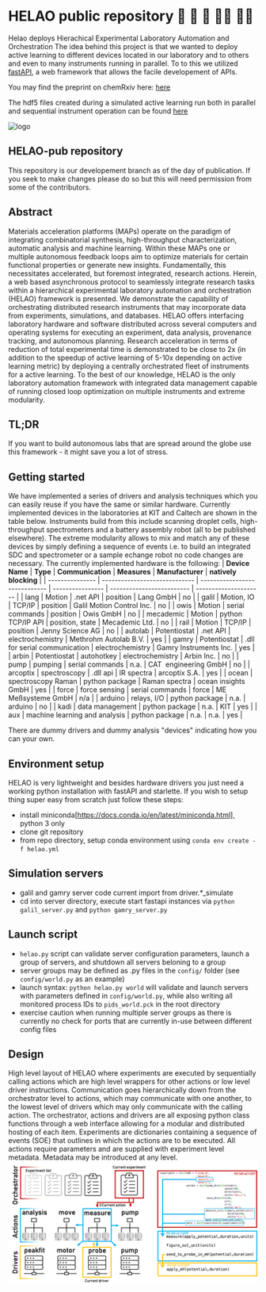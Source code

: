 # HELAO public repository :robot: :rocket: :handshake: :woman_scientist: :man_scientist:
Helao deploys Hierachical Experimental Laboratory Automation and Orchestration
The idea behind this project is that we wanted to deploy active learning to different devices located in our laboratory and to others and even to many instruments running in parallel. To to this we utilized [fastAPI](https://fastapi.tiangolo.com/), a web framework that allows the facile developement of APIs.

You may find the preprint on chemRxiv here: [here](https://chemrxiv.org/engage/chemrxiv/article-details/6165f62235b406a76a11cbd5)

The hdf5 files created during a simulated active learning run both in parallel and sequential instrument operation can be found [here](https://figshare.com/s/1578223bbf5ddde605af![image](https://user-images.githubusercontent.com/11043349/137080209-52e7f6c4-bf9b-4df1-bb65-6c7f8d17b860.png))


![logo](https://github.com/helgestein/helao-dev/blob/master/helaologo.svg)

## HELAO-pub repository

This repository is our developement branch as of the day of publication. If you seek to make changes please do so but this will need permission from some of the contributors.

## Abstract

Materials acceleration platforms (MAPs) operate on the paradigm of integrating combinatorial synthesis, high-throughput characterization, automatic analysis and machine learning. Within these MAPs one or multiple autonomous feedback loops aim to optimize materials for certain functional properties or generate new insights. Fundamentally, this necessitates accelerated, but foremost integrated, research actions. Herein, a web based asynchronous protocol to seamlessly integrate research tasks within a hierarchical experimental laboratory automation and orchestration (HELAO) framework is presented. We demonstrate the capability of orchestrating distributed research instruments that may incorporate data from experiments, simulations, and databases. HELAO offers interfacing laboratory hardware and software distributed across several computers and operating systems for executing an experiment, data analysis, provenance tracking, and autonomous planning. Research acceleration in terms of reduction of total experimental time is demonstrated to be close to 2x (in addition to the speedup of active learning of 5-10x depending on active learning metric) by deploying a centrally orchestrated fleet of instruments for a active learning. To the best of our knowledge, HELAO is the only laboratory automation framework with integrated data management capable of running closed loop optimization on multiple instruments and extreme modularity.

## TL;DR

If you want to build autonomous labs that are spread around the globe use this framework - it might save you a lot of stress.

## Getting started

We have implemented a series of drivers and analysis techniques which you can easily reuse if you have the same or similar hardware.
Currently implemented devices in the laboratories at KIT and Caltech are shown in the table below. Instruments build from this include scanning droplet cells, high-throughput spectrometers and a battery assembly robot (all to be published elsewhere). The extreme modularity allows to mix and match any of these devices by simply defining a sequence of events i.e. to build an integrated SDC and spectrometer or a sample echange robot no code changes are necessary.
The currently implemented hardware is the following:
| **Device Name** | **Type**                      | **Communication**             | **Measures**     | **Manufacturer**          | **natively blocking** |
| --------------- | ----------------------------- | ----------------------------- | ---------------- | ------------------------- | --------------------- |
| lang            | Motion                        | .net API                      | position         | Lang GmbH                 | no                    |
| galil           | Motion, IO                    | TCP/IP                        | position         | Galil Motion Control Inc. | no                    |
| owis            | Motion                        | serial commands               | position         | Owis GmbH                 | no                    |
| mecademic       | Motion                        | python TCP/IP API             | position, state  | Mecademic Ltd.            | no                    |
| rail            | Motion                        | TCP/IP                        | position         | Jenny Science AG          | no                    |
| autolab         | Potentiostat                  | .net API                      | electrochemistry | Methrohm Autolab B.V.     | yes                   |
| gamry           | Potentiostat                  | .dll for serial communication | electrochemistry | Gamry Instruments Inc.    | yes                   |
| arbin           | Potentiostat                  | autohotkey                    | electrochemistry | Arbin Inc.                | no                    |
| pump            | pumping                       | serial commands               | n.a.             | CAT  engineering GmbH     | no                    |
| arcoptix        | spectroscopy                  | .dll api                      | IR spectra       | arcoptix S.A.             | yes                   |
| ocean           | spectroscopy Raman            | python package                | Raman spectra    | ocean insights GmbH       | yes                   |
| force           | force sensing                 | serial commands               | force            | ME Meßsysteme GmbH        | n/a                   |
| arduino         | relays, I/O                   | python package                | n.a.             | arduino                   | no                    |
| kadi            | data management               | python package                | n.a.             | KIT                       | yes                   |
| aux             | machine learning and analysis | python package                | n.a.             | n.a.                      | yes                   |

There are dummy drivers and dummy analysis "devices" indicating how you can your own.

## Environment setup

HELAO is very lightweight and besides hardware drivers you just need a working python installation with fastAPI and starlette.
If you wish to setup thing super easy from scratch just follow these steps:
- install miniconda[https://docs.conda.io/en/latest/miniconda.html], python 3 only
- clone git repository
- from repo directory, setup conda environment using `conda env create -f helao.yml`

## Simulation servers
- galil and gamry server code current import from driver.*_simulate
- cd into server directory, execute start fastapi instances via  `python galil_server.py` and `python gamry_server.py`

## Launch script
- `helao.py` script can validate server configuration parameters, launch a group of servers, and shutdown all servers beloning to a group
- server groups may be defined as .py files in the `config/` folder (see `config/world.py` as an example)
- launch syntax: `python helao.py world` will validate and launch servers with parameters defined in `config/world.py`, while also writing all monitored process IDs to `pids_world.pck` in the root directory
- exercise caution when running multiple server groups as there is currently no check for ports that are currently in-use between different config files

## Design
High level layout of HELAO where experiments are executed by sequentially calling actions which are high level wrappers for other actions or low level driver instructions. Communication goes hierarchically down from the orchestrator level to actions, which may communicate with one another, to the lowest level of drivers which may only communicate with the calling action. The orchestrator, actions and drivers are all exposing python class functions through a web interface allowing for a modular and distributed hosting of each item. Experiments are dictionaries containing a sequence of events (SOE) that outlines in which the actions are to be executed. All actions require parameters and are supplied with experiment level metadata. Metadata may be introduced at any level.
![helao](figure_1.png)

